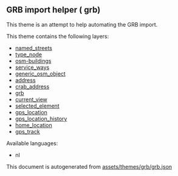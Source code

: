 

 GRB import helper ( grb) 
--------------------------



This theme is an attempt to help automating the GRB import.

This theme contains the following layers:



  - [named_streets](../Layers/named_streets.md)
  - [type_node](../Layers/type_node.md)
  - [osm-buildings](../Layers/osm-buildings.md)
  - [service_ways](../Layers/service_ways.md)
  - [generic_osm_object](../Layers/generic_osm_object.md)
  - [address](../Layers/address.md)
  - [crab_address](../Layers/crab_address.md)
  - [grb](../Layers/grb.md)
  - [current_view](../Layers/current_view.md)
  - [selected_element](../Layers/selected_element.md)
  - [gps_location](../Layers/gps_location.md)
  - [gps_location_history](../Layers/gps_location_history.md)
  - [home_location](../Layers/home_location.md)
  - [gps_track](../Layers/gps_track.md)


Available languages:



  - nl
 

This document is autogenerated from [assets/themes/grb/grb.json](https://github.com/pietervdvn/MapComplete/blob/develop/assets/themes/grb/grb.json)